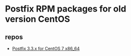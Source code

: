 # Postfix RPM packages for old version CentOS

## repos

- [Postfix 3.3.x for CentOS 7 x86\_64](repo/3.3.x/centos/7/x86_64/repoview/index.html)

